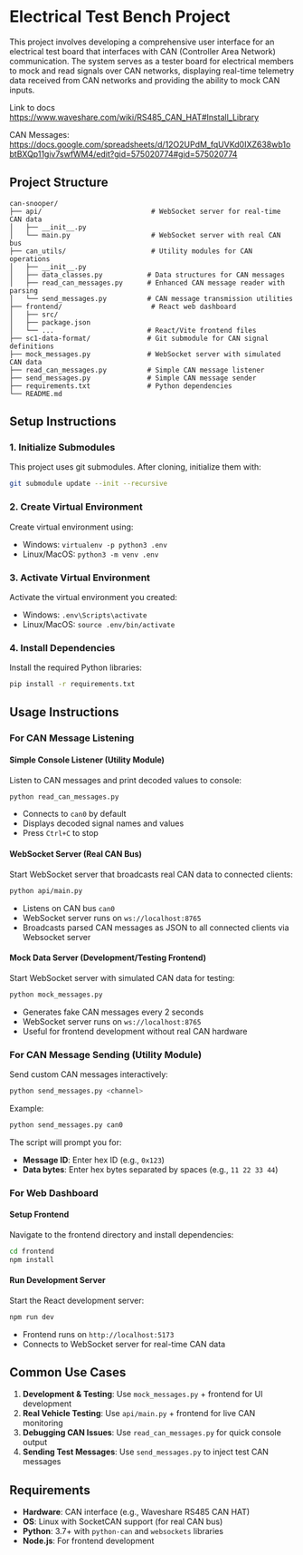 # Electrical Test Bench Project

This project involves developing a comprehensive user interface for an electrical test board that interfaces with CAN (Controller Area Network) communication. The system serves as a tester board for electrical members to mock and read signals over CAN networks, displaying real-time telemetry data received from CAN networks and providing the ability to mock CAN inputs.

Link to docs https://www.waveshare.com/wiki/RS485_CAN_HAT#Install_Library

CAN Messages: https://docs.google.com/spreadsheets/d/12O2UPdM_fqUVKd0IXZ638wb1obtBXQp11giv7swfWM4/edit?gid=575020774#gid=575020774

## Project Structure

```
can-snooper/
├── api/                           # WebSocket server for real-time CAN data
│   ├── __init__.py
│   └── main.py                    # WebSocket server with real CAN bus
├── can_utils/                     # Utility modules for CAN operations
│   ├── __init__.py
│   ├── data_classes.py           # Data structures for CAN messages
│   ├── read_can_messages.py      # Enhanced CAN message reader with parsing
│   └── send_messages.py          # CAN message transmission utilities
├── frontend/                      # React web dashboard
│   ├── src/
│   ├── package.json
│   └── ...                       # React/Vite frontend files
├── sc1-data-format/              # Git submodule for CAN signal definitions
├── mock_messages.py              # WebSocket server with simulated CAN data
├── read_can_messages.py          # Simple CAN message listener
├── send_messages.py              # Simple CAN message sender
├── requirements.txt              # Python dependencies
└── README.md
```

## Setup Instructions

### 1. Initialize Submodules

This project uses git submodules. After cloning, initialize them with:

```bash
git submodule update --init --recursive
```

### 2. Create Virtual Environment

Create virtual environment using:

- Windows: `virtualenv -p python3 .env`
- Linux/MacOS: `python3 -m venv .env`

### 3. Activate Virtual Environment

Activate the virtual environment you created:

- Windows: `.env\Scripts\activate`
- Linux/MacOS: `source .env/bin/activate`

### 4. Install Dependencies

Install the required Python libraries:

```bash
pip install -r requirements.txt
```

## Usage Instructions

### For CAN Message Listening

#### Simple Console Listener (Utility Module)

Listen to CAN messages and print decoded values to console:

```bash
python read_can_messages.py
```

- Connects to `can0` by default
- Displays decoded signal names and values
- Press `Ctrl+C` to stop

#### WebSocket Server (Real CAN Bus)

Start WebSocket server that broadcasts real CAN data to connected clients:

```bash
python api/main.py
```

- Listens on CAN bus `can0`
- WebSocket server runs on `ws://localhost:8765`
- Broadcasts parsed CAN messages as JSON to all connected clients via Websocket server

#### Mock Data Server (Development/Testing Frontend)

Start WebSocket server with simulated CAN data for testing:

```bash
python mock_messages.py
```

- Generates fake CAN messages every 2 seconds
- WebSocket server runs on `ws://localhost:8765`
- Useful for frontend development without real CAN hardware

### For CAN Message Sending (Utility Module)

Send custom CAN messages interactively:

```bash
python send_messages.py <channel>
```

Example:

```bash
python send_messages.py can0
```

The script will prompt you for:

- **Message ID**: Enter hex ID (e.g., `0x123`)
- **Data bytes**: Enter hex bytes separated by spaces (e.g., `11 22 33 44`)

### For Web Dashboard

#### Setup Frontend

Navigate to the frontend directory and install dependencies:

```bash
cd frontend
npm install
```

#### Run Development Server

Start the React development server:

```bash
npm run dev
```

- Frontend runs on `http://localhost:5173`
- Connects to WebSocket server for real-time CAN data

## Common Use Cases

1. **Development & Testing**: Use `mock_messages.py` + frontend for UI development
2. **Real Vehicle Testing**: Use `api/main.py` + frontend for live CAN monitoring
3. **Debugging CAN Issues**: Use `read_can_messages.py` for quick console output
4. **Sending Test Messages**: Use `send_messages.py` to inject test CAN messages

## Requirements

- **Hardware**: CAN interface (e.g., Waveshare RS485 CAN HAT)
- **OS**: Linux with SocketCAN support (for real CAN bus)
- **Python**: 3.7+ with `python-can` and `websockets` libraries
- **Node.js**: For frontend development
